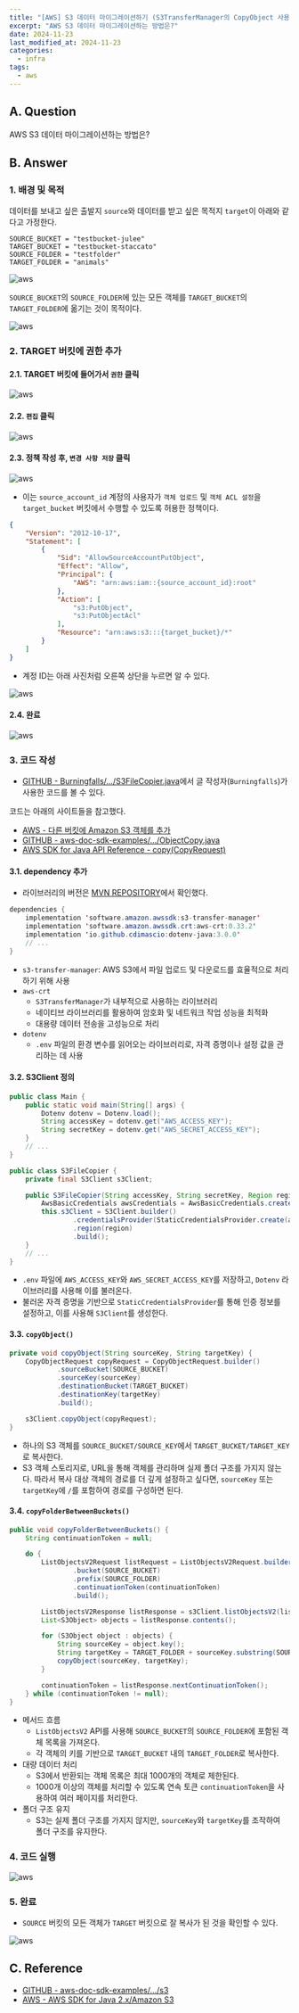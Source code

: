```yaml
---
title: "[AWS] S3 데이터 마이그레이션하기 (S3TransferManager의 CopyObject 사용)"
excerpt: "AWS S3 데이터 마이그레이션하는 방법은?"
date: 2024-11-23
last_modified_at: 2024-11-23
categories:
  - infra
tags:
  - aws
---
```


## A. Question

AWS S3 데이터 마이그레이션하는 방법은?

## B. Answer

### 1. 배경 및 목적

데이터를 보내고 싶은 출발지 `source`와 데이터를 받고 싶은 목적지 `target`이 아래와 같다고 가정한다.

```
SOURCE_BUCKET = "testbucket-julee"
TARGET_BUCKET = "testbucket-staccato"
SOURCE_FOLDER = "testfolder"
TARGET_FOLDER = "animals"
```

![aws](https://github.com/user-attachments/assets/e52e705a-0b43-47b7-83b2-27c5a7815a95)

`SOURCE_BUCKET`의 `SOURCE_FOLDER`에 있는 모든 객체를 `TARGET_BUCKET`의 `TARGET_FOLDER`에 옮기는 것이 목적이다.

![aws](https://github.com/user-attachments/assets/1a574520-5e79-48ee-a2f7-881196a39f97)

### 2. TARGET 버킷에 권한 추가

#### 2.1. TARGET 버킷에 들어가서 `권한` 클릭

![aws](https://github.com/user-attachments/assets/a44291af-f719-425f-9941-70bad50ba8ce)

#### 2.2. `편집` 클릭

![aws](https://github.com/user-attachments/assets/1fb8350b-99e8-4663-9f07-21f49a14b4fe)

#### 2.3. 정책 작성 후, `변경 사항 저장` 클릭

![aws](https://github.com/user-attachments/assets/4096d07b-b665-4fc7-9e30-7dea24bf6e43)

* 이는 `source_account_id` 계정의 사용자가 `객체 업로드` 및 `객체 ACL 설정`을 `target_bucket` 버킷에서 수행할 수 있도록 허용한 정책이다.

```json
{
    "Version": "2012-10-17",
    "Statement": [
        {
            "Sid": "AllowSourceAccountPutObject",
            "Effect": "Allow",
            "Principal": {
                "AWS": "arn:aws:iam::{source_account_id}:root"
            },
            "Action": [
                "s3:PutObject",
                "s3:PutObjectAcl"
            ],
            "Resource": "arn:aws:s3:::{target_bucket}/*"
        }
    ]
}
```

* 계정 ID는 아래 사진처럼 오른쪽 상단을 누르면 알 수 있다.

![aws](https://github.com/user-attachments/assets/43aee78c-d6d1-4109-b9ff-b2b655451bbc)

#### 2.4. 완료

![aws](https://github.com/user-attachments/assets/259b49ba-7a7c-4496-b34e-fba9aa5ba4c7)

### 3. 코드 작성

* [GITHUB - Burningfalls/.../S3FileCopier.java](https://github.com/BurningFalls/s3-utility/blob/main/src/main/java/com/s3utility/S3FileCopier.java)에서 글 작성자(`Burningfalls`)가 사용한 코드를 볼 수 있다.

코드는 아래의 사이트들을 참고했다.

* [AWS - 다른 버킷에 Amazon S3 객체를 추가](https://docs.aws.amazon.com/ko_kr/sdk-for-java/latest/developer-guide/transfer-manager.html#transfer-manager-copy)
* [GITHUB - aws-doc-sdk-examples/.../ObjectCopy.java](https://github.com/awsdocs/aws-doc-sdk-examples/blob/d73001daea05266eaa9e074ccb71b9383832369a/javav2/example_code/s3/src/main/java/com/example/s3/transfermanager/ObjectCopy.java)
* [AWS SDK for Java API Reference - copy(CopyRequest)](https://sdk.amazonaws.com/java/api/latest/software/amazon/awssdk/transfer/s3/S3TransferManager.html#copy(software.amazon.awssdk.transfer.s3.model.CopyRequest))

#### 3.1. dependency 추가

* 라이브러리의 버전은 [MVN REPOSITORY](https://mvnrepository.com/artifact/software.amazon.awssdk/s3)에서 확인했다.

```java
dependencies {
    implementation 'software.amazon.awssdk:s3-transfer-manager'
    implementation 'software.amazon.awssdk.crt:aws-crt:0.33.2'
    implementation 'io.github.cdimascio:dotenv-java:3.0.0'
    // ...
}
```

* `s3-transfer-manager`: AWS S3에서 파일 업로드 및 다운로드를 효율적으로 처리하기 위해 사용
* `aws-crt`
  * `S3TransferManager`가 내부적으로 사용하는 라이브러리
  * 네이티브 라이브러리를 활용하여 암호화 및 네트워크 작업 성능을 최적화
  * 대용량 데이터 전송을 고성능으로 처리
* `dotenv`
  * `.env` 파일의 환경 변수를 읽어오는 라이브러리로, 자격 증명이나 설정 값을 관리하는 데 사용



#### 3.2. S3Client 정의

```java
public class Main {
    public static void main(String[] args) {
        Dotenv dotenv = Dotenv.load();
        String accessKey = dotenv.get("AWS_ACCESS_KEY");
        String secretKey = dotenv.get("AWS_SECRET_ACCESS_KEY");
    }
    // ...
}

public class S3FileCopier {
    private final S3Client s3Client;

    public S3FileCopier(String accessKey, String secretKey, Region region) {
        AwsBasicCredentials awsCredentials = AwsBasicCredentials.create(accessKey, secretKey);
        this.s3Client = S3Client.builder()
                .credentialsProvider(StaticCredentialsProvider.create(awsCredentials))
                .region(region)
                .build();
    }
    // ...
}
```

* `.env` 파일에 `AWS_ACCESS_KEY`와 `AWS_SECRET_ACCESS_KEY`를 저장하고, `Dotenv` 라이브러리를 사용해 이를 불러온다.
* 불러온 자격 증명을 기반으로 `StaticCredentialsProvider`를 통해 인증 정보를 설정하고, 이를 사용해 `S3Client`를 생성한다.

#### 3.3. `copyObject()`

```java
private void copyObject(String sourceKey, String targetKey) {
    CopyObjectRequest copyRequest = CopyObjectRequest.builder()
            .sourceBucket(SOURCE_BUCKET)
            .sourceKey(sourceKey)
            .destinationBucket(TARGET_BUCKET)
            .destinationKey(targetKey)
            .build();

    s3Client.copyObject(copyRequest);
}
```

* 하나의 S3 객체를 `SOURCE_BUCKET/SOURCE_KEY`에서 `TARGET_BUCKET/TARGET_KEY`로 복사한다.
* S3 객체 스토리지로, URL을 통해 객체를 관리하며 실제 폴더 구조를 가지지 않는다. 따라서 복사 대상 객체의 경로를 더 깊게 설정하고 싶다면, `sourceKey` 또는 `targetKey`에 `/`를 포함하여 경로를 구성하면 된다.

#### 3.4. `copyFolderBetweenBuckets()`

```java
public void copyFolderBetweenBuckets() {
    String continuationToken = null;

    do {
        ListObjectsV2Request listRequest = ListObjectsV2Request.builder()
                .bucket(SOURCE_BUCKET)
                .prefix(SOURCE_FOLDER)
                .continuationToken(continuationToken)
                .build();

        ListObjectsV2Response listResponse = s3Client.listObjectsV2(listRequest);
        List<S3Object> objects = listResponse.contents();

        for (S3Object object : objects) {
            String sourceKey = object.key();
            String targetKey = TARGET_FOLDER + sourceKey.substring(SOURCE_FOLDER.length());
            copyObject(sourceKey, targetKey);
        }

        continuationToken = listResponse.nextContinuationToken();
    } while (continuationToken != null);
}
```

* 메서드 흐름
  * `ListObjectsV2` API를 사용해 `SOURCE_BUCKET`의 `SOURCE_FOLDER`에 포함된 객체 목록을 가져온다.
  * 각 객체의 키를 기반으로 `TARGET_BUCKET` 내의 `TARGET_FOLDER`로 복사한다.
* 대량 데이터 처리
  * S3에서 반환되는 객체 목록은 최대 1000개의 객체로 제한된다.
  * 1000개 이상의 객체를 처리할 수 있도록 연속 토큰 `continuationToken`을 사용하여 여러 페이지를 처리한다.
* 폴더 구조 유지
  * S3는 실제 폴더 구조를 가지지 않지만, `sourceKey`와 `targetKey`를 조작하여 폴더 구조를 유지한다.

### 4. 코드 실행

![aws](https://github.com/user-attachments/assets/df94dfa4-dae3-4998-864f-472e8ea6a0fb)

### 5. 완료

* `SOURCE` 버킷의 모든 객체가 `TARGET` 버킷으로 잘 복사가 된 것을 확인할 수 있다.

![aws](https://github.com/user-attachments/assets/184f5c62-bd71-4b61-8bdf-c27e51213dc8)

## C. Reference

* [GITHUB - aws-doc-sdk-examples/.../s3](https://github.com/awsdocs/aws-doc-sdk-examples/tree/d73001daea05266eaa9e074ccb71b9383832369a/javav2/example_code/s3/src/main/java/com/example/s3)
* [AWS - AWS SDK for Java 2.x/Amazon S3](https://docs.aws.amazon.com/ko_kr/sdk-for-java/latest/developer-guide/examples-s3.html)
